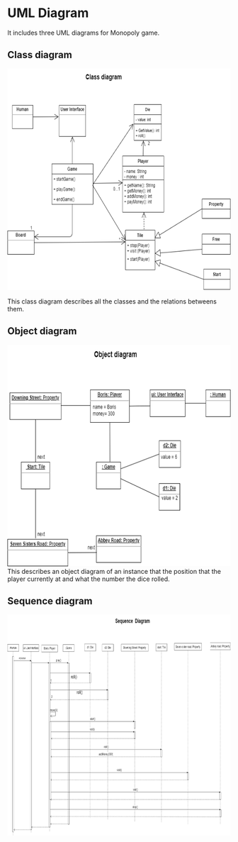 # UML Diagram
It includes three UML diagrams for Monopoly game.

## Class diagram
<img src="./image/Class diagram.png" height="500"/> 

This class diagram describes all the classes and the relations betweens them. 


## Object diagram
<img src="./image/Object diagram.png" height="500"/>
This describes an object diagram of an instance that the position that the player currently at and what the number the dice rolled.

## Sequence diagram
<img src="./image/Sequence diagram.png" height="500"/>
